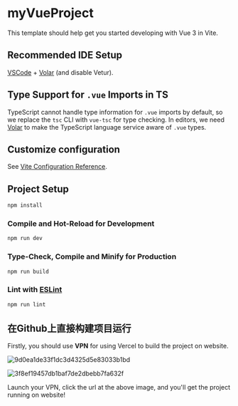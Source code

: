 # myVueProject

This template should help get you started developing with Vue 3 in Vite.

## Recommended IDE Setup

[VSCode](https://code.visualstudio.com/) + [Volar](https://marketplace.visualstudio.com/items?itemName=Vue.volar) (and disable Vetur).

## Type Support for `.vue` Imports in TS

TypeScript cannot handle type information for `.vue` imports by default, so we replace the `tsc` CLI with `vue-tsc` for type checking. In editors, we need [Volar](https://marketplace.visualstudio.com/items?itemName=Vue.volar) to make the TypeScript language service aware of `.vue` types.

## Customize configuration

See [Vite Configuration Reference](https://vite.dev/config/).

## Project Setup

```sh
npm install
```

### Compile and Hot-Reload for Development

```sh
npm run dev
```

### Type-Check, Compile and Minify for Production

```sh
npm run build
```

### Lint with [ESLint](https://eslint.org/)

```sh
npm run lint
```
## 在Github上直接构建项目运行

Firstly, you should use **VPN** for using Vercel to build the project on website.

![9d0ea1de33f1dc3d4325d5e83033b1bd](https://github.com/user-attachments/assets/a98e3f9b-2353-42eb-b09a-859e7a084a88)

![3f8ef19457db1baf7de2dbebb7fa632f](https://github.com/user-attachments/assets/e319cc12-79c6-4b42-b4db-343f7bd57be8)

Launch your VPN, click the url at the above image, and you'll get the project running on website!
 
 
